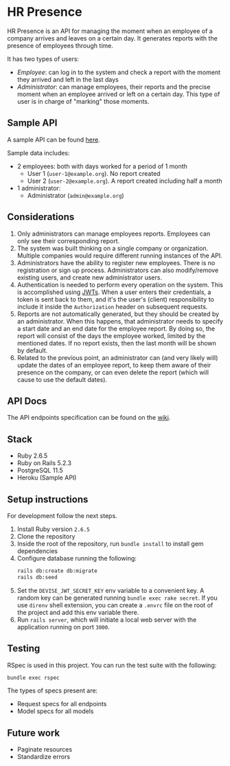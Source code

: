 # HR Presence

HR Presence is an API for managing the moment when an employee of a company arrives and leaves on a certain day. It generates reports with the presence of employees through time.

It has two types of users:
- *Employee*: can log in to the system and check a report with the moment they arrived and left in the last days
- *Administrator*: can manage employees, their reports and the precise moment when an employee arrived or left on a certain day. This type of user is in charge of "marking" those moments.

## Sample API

A sample API can be found [here](https://hr-presence.herokuapp.com/).

Sample data includes:
- 2 employees: both with days worked for a period of 1 month
	- User 1 (`user-1@example.org`). No report created
	- User 2 (`user-2@example.org`). A report created including half a month
- 1 administrator:
	- Administrator (`admin@example.org`)

## Considerations

 1. Only administrators can manage employees reports. Employees can only see their corresponding report.
 2. The system was built thinking on a single company or organization. Multiple companies would require different running instances of the API.
 3. Administrators have the ability to register new employees. There is no registration or sign up process. Administrators can also modify/remove existing users, and create new administrator users.
 4. Authentication is needed to perform every operation on the system. This is accomplished using [JWTs](https://jwt.io/). When a user enters their credentials, a token is sent back to them, and it's the user's (client) responsibility to include it inside the `Authorization` header on subsequent requests.
 5. Reports are not automatically generated, but they should be created by an administrator. When this happens, that administrator needs to specify a start date and an end date for the employee report. By doing so, the report will consist of the days the employee worked, limited by the mentioned dates. If no report exists, then the last month will be shown by default.
 6. Related to the previous point, an administrator can (and very likely will) update the dates of an employee report, to keep them aware of their presence on the company, or can even delete the report (which will cause to use the default dates).


## API Docs

The API endpoints specification can be found on the [wiki](https://github.com/sivicencio/hr-presence/wiki).

## Stack

- Ruby 2.6.5
- Ruby on Rails 5.2.3
- PostgreSQL 11.5
- Heroku (Sample API)



## Setup instructions

For development follow the next steps.

1. Install Ruby version `2.6.5`
2. Clone the repository
3. Inside the root of the repository, run `bundle install` to install gem dependencies
4. Configure database running the following:
	```bash
	rails db:create db:migrate
	rails db:seed
	```
5. Set the `DEVISE_JWT_SECRET_KEY` env variable to a convenient key. A random key can be generated running `bundle exec rake secret`. If you use `direnv` shell extension, you can create a `.envrc` file on the root of the project and add this env variable there.
6. Run `rails server`, which will initiate a local web server with the application running on port `3000`.

## Testing

RSpec is used in this project. You can run the test suite with the following:

```bash
bundle exec rspec
```
The types of specs present are:
- Request specs for all endpoints
- Model specs for all models

## Future work

- Paginate resources
- Standardize errors
